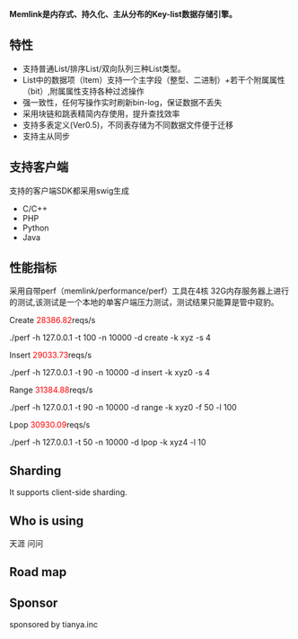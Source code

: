 **Memlink是内存式、持久化、主从分布的Key-list数据存储引擎。**



## 特性 ##
  * 支持普通List/排序List/双向队列三种List类型。
  * List中的数据项（Item）支持一个主字段（整型、二进制）+若干个附属属性（bit）,附属属性支持各种过滤操作
  * 强一致性，任何写操作实时刷新bin-log，保证数据不丢失
  * 采用块链和跳表精简内存使用，提升查找效率
  * 支持多表定义(Ver0.5)，不同表存储为不同数据文件便于迁移
  * 支持主从同步

## 支持客户端 ##
支持的客户端SDK都采用swig生成
  * C/C++
  * PHP
  * Python
  * Java

## 性能指标 ##
采用自带perf（memlink/performance/perf）工具在4核 32G内存服务器上进行的测试,该测试是一个本地的单客户端压力测试，测试结果只能算是管中窥豹。

Create <font color='red'>28386.82</font>reqs/s

./perf -h 127.0.0.1 -t 100 -n 10000 -d create -k xyz -s 4

Insert <font color='red'>29033.73</font>reqs/s

./perf -h 127.0.0.1 -t 90 -n 10000 -d insert -k xyz0 -s 4

Range <font color='red'>31384.88</font>reqs/s

./perf -h 127.0.0.1 -t 90 -n 10000 -d range -k xyz0 -f 50 -l 100

Lpop <font color='red'>30930.09</font>reqs/s

./perf -h 127.0.0.1 -t 50 -n 10000 -d lpop -k xyz4 -l 10

## Sharding ##
It supports client-side sharding.

## Who is using ##
天涯 问问

## Road map ##

## Sponsor ##
sponsored by tianya.inc